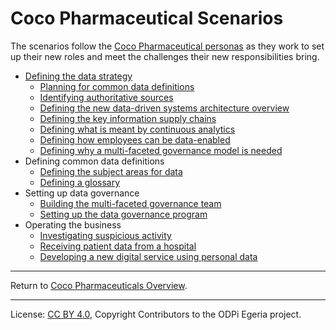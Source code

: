 <!-- SPDX-License-Identifier: CC-BY-4.0 -->
<!-- Copyright Contributors to the ODPi Egeria project. -->

# Coco Pharmaceutical Scenarios

The scenarios follow the [Coco Pharmaceutical personas](../personas/README.md) as they work to
set up their new roles and meet the challenges their new responsibilities bring.

* [Defining the data strategy](defining-the-data-strategy)
   * [Planning for common data definitions](planning-for-common-data-definitions)
   * [Identifying authoritative sources](identifying-authoritative-sources)
   * [Defining the new data-driven systems architecture overview](defining-new-systems-architecture-overview)
   * [Defining the key information supply chains](defining-information-supply-chains)
   * [Defining what is meant by continuous analytics](defining-continuous-analytics)
   * [Defining how employees can be data-enabled](defining-data-enabled-employees)
   * [Defining why a multi-faceted governance model is needed](defining-multi-faceted-governance)
* Defining common data definitions
   * [Defining the subject areas for data](defining-subject-areas)
   * [Defining a glossary](defining-a-glossary)
* Setting up data governance   
   * [Building the multi-faceted governance team](building-the-governance-team)
   * [Setting up the data governance program](creating-data-governance-program)
*  Operating the business  
   * [Investigating suspicious activity](investigating-suspicious-activity)
   * [Receiving patient data from a hospital](receiving-patient-data-from-a-hospital)
   * [Developing a new digital service using personal data](new-clinical-trials-digital-service)

----
Return to [Coco Pharmaceuticals Overview](..).

----
License: [CC BY 4.0](https://creativecommons.org/licenses/by/4.0/),
Copyright Contributors to the ODPi Egeria project.

